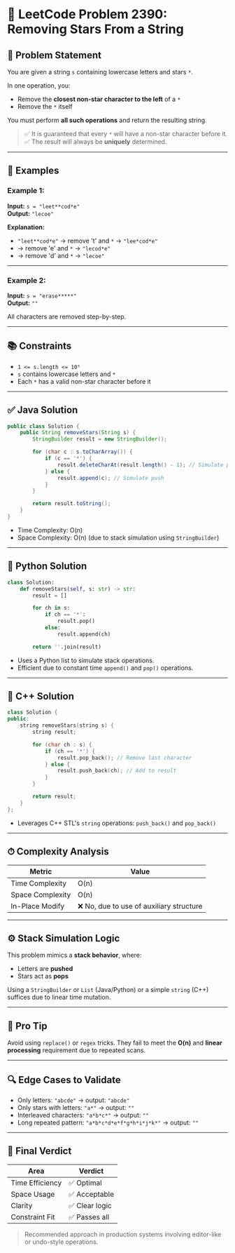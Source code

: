 # 🌟 LeetCode Problem 2390: Removing Stars From a String

## 📘 Problem Statement

You are given a string `s` containing lowercase letters and stars `*`.

In one operation, you:

- Remove the **closest non-star character to the left** of a `*`
- Remove the `*` itself

You must perform **all such operations** and return the resulting string.

> ✅ It is guaranteed that every `*` will have a non-star character before it.  
> ✅ The result will always be **uniquely** determined.

---

## 🧪 Examples

### Example 1:

**Input:** `s = "leet**cod*e"`  
**Output:** `"lecoe"`

**Explanation:**

- `"leet**cod*e"` → remove 't' and `*` → `"lee*cod*e"`
- → remove 'e' and `*` → `"lecod*e"`
- → remove 'd' and `*` → `"lecoe"`

---

### Example 2:

**Input:** `s = "erase*****"`  
**Output:** `""`  

All characters are removed step-by-step.

---

## 📚 Constraints

- `1 <= s.length <= 10⁵`
- `s` contains lowercase letters and `*`
- Each `*` has a valid non-star character before it

---

## ✅ Java Solution

```java
public class Solution {
    public String removeStars(String s) {
        StringBuilder result = new StringBuilder();

        for (char c : s.toCharArray()) {
            if (c == '*') {
                result.deleteCharAt(result.length() - 1); // Simulate pop
            } else {
                result.append(c); // Simulate push
            }
        }

        return result.toString();
    }
}
```

- Time Complexity: O(n)
- Space Complexity: O(n) (due to stack simulation using `StringBuilder`)

---

## 🐍 Python Solution

```python
class Solution:
    def removeStars(self, s: str) -> str:
        result = []

        for ch in s:
            if ch == '*':
                result.pop()
            else:
                result.append(ch)

        return ''.join(result)
```

- Uses a Python list to simulate stack operations.
- Efficient due to constant time `append()` and `pop()` operations.

---

## 💠 C++ Solution

```cpp
class Solution {
public:
    string removeStars(string s) {
        string result;

        for (char ch : s) {
            if (ch == '*') {
                result.pop_back(); // Remove last character
            } else {
                result.push_back(ch); // Add to result
            }
        }

        return result;
    }
};
```

- Leverages C++ STL's `string` operations: `push_back()` and `pop_back()`

---

## ⏱ Complexity Analysis

| Metric           | Value       |
|------------------|-------------|
| Time Complexity  | O(n)        |
| Space Complexity | O(n)        |
| In-Place Modify  | ❌ No, due to use of auxiliary structure |

---

## ⚙️ Stack Simulation Logic

This problem mimics a **stack behavior**, where:
- Letters are **pushed**
- Stars act as **pops**

Using a `StringBuilder` or `List` (Java/Python) or a simple `string` (C++) suffices due to linear time mutation.

---

## 🧠 Pro Tip

Avoid using `replace()` or `regex` tricks. They fail to meet the **O(n)** and **linear processing** requirement due to repeated scans.

---

## 🔍 Edge Cases to Validate

- Only letters: `"abcde"` → output: `"abcde"`
- Only stars with letters: `"a*"` → output: `""`
- Interleaved characters: `"a*b*c*"` → output: `""`
- Long repeated pattern: `"a*b*c*d*e*f*g*h*i*j*k*"` → output: `""`

---

## 📌 Final Verdict

| Area             | Verdict       |
|------------------|---------------|
| Time Efficiency  | ✅ Optimal     |
| Space Usage      | ✅ Acceptable  |
| Clarity          | ✅ Clear logic |
| Constraint Fit   | ✅ Passes all  |

> Recommended approach in production systems involving editor-like or undo-style operations.

